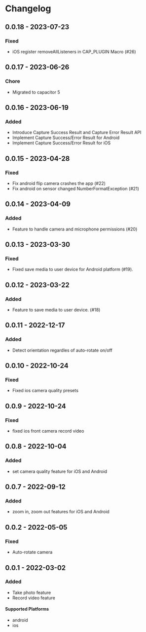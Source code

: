 # Changelog

## 0.0.18 - 2023-07-23

### Fixed

- iOS register removeAllListeners in CAP_PLUGIN Macro (#26)

## 0.0.17 - 2023-06-26

### Chore

- Migrated to capacitor 5

## 0.0.16 - 2023-06-19

### Added

- Introduce Capture Success Result and Capture Error Result API
- Implement Capture Success/Error Result for Android
- Implement Capture Success/Error Result for iOS

## 0.0.15 - 2023-04-28

### Fixed

- Fix android flip camera crashes the app (#22)
- Fix android on sensor changed NumberFormatException (#21)

## 0.0.14 - 2023-04-09

### Added

- Feature to handle camera and microphone permissions (#20)

## 0.0.13 - 2023-03-30

### Fixed

- Fixed save media to user device for Android platform (#19).

## 0.0.12 - 2023-03-22

### Added

- Feature to save media to user device. (#18)

## 0.0.11 - 2022-12-17

### Added

- Detect orientation regardles of auto-rotate on/off

## 0.0.10 - 2022-10-24

### Fixed

- Fixed ios camera quality presets

## 0.0.9 - 2022-10-24

### Fixed

- fixed ios front camera record video

## 0.0.8 - 2022-10-04

### Added

- set camera quality feature for iOS and Android

## 0.0.7 - 2022-09-12

### Added

- zoom in, zoom out features for iOS and Android

## 0.0.2 - 2022-05-05

### Fixed

- Auto-rotate camera

## 0.0.1 - 2022-03-02

### Added

- Take photo feature
- Record video feature

#### Supported Platforms

- android
- ios
